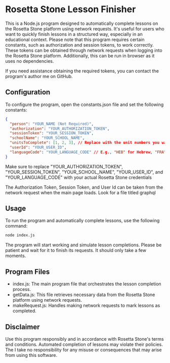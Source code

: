 # Rosetta Stone Lesson Finisher

This is a Node.js program designed to automatically complete lessons on the Rosetta Stone platform using network requests. It's useful for users who want to quickly finish lessons in a structured way, especially in an educational context. Please note that this program requires certain constants, such as authorization and session tokens, to work correctly. These tokens can be obtained through network requests when logging into the Rosetta Stone platform. Additionally, this can be run in browser as it uses no dependencies.

If you need assistance obtaining the required tokens, you can contact the program's author me on GitHub.

## Configuration

To configure the program, open the constants.json file and set the following constants:

```json
{
  "person": "YOUR_NAME (Not Required)",
  "authorization": "YOUR_AUTHORIZATION_TOKEN",
  "sessionToken": "YOUR_SESSION_TOKEN",
  "schoolName": "YOUR_SCHOOL_NAME",
  "unitsToComplete": [1, 2, 3], // Replace with the unit numbers you want to complete
  "userId": "YOUR_USER_ID",
  "languageCode": "YOUR_LANGUAGE_CODE" // E.g., "HEB" for Hebrew, "FRA" for French, etc.
}
```

Make sure to replace "YOUR_AUTHORIZATION_TOKEN", "YOUR_SESSION_TOKEN", "YOUR_SCHOOL_NAME", "YOUR_USER_ID", and "YOUR_LANGUAGE_CODE" with your actual Rosetta Stone credentials

The Authorization Token, Session Token, and User Id can be taken from the network request when the main page loads. Look for a file titled graphql

## Usage

To run the program and automatically complete lessons, use the following command:

```bash
node index.js
```

The program will start working and simulate lesson completions. Please be patient and wait for it to finish its requests. It should only take a few moments.

## Program Files

- index.js: The main program file that orchestrates the lesson completion process.
- getData.js: This file retrieves necessary data from the Rosetta Stone platform using network requests.
- makeRequest.js: Handles making network requests to mark lessons as completed.

## Disclaimer

Use this program responsibly and in accordance with Rosetta Stone's terms and conditions. Automated completion of lessons may violate their policies. The I take no responsibility for any misuse or consequences that may arise from using this software.
